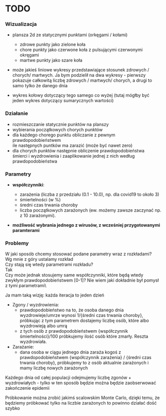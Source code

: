 # TODO

### Wizualizacja

* plansza 2d ze statycznymi punktami (orkęgami / kołami)
    - zdrowe punkty jako zielone koła
    - chore punkty jako czerwone koła z pulsującymi czerwonymi okręgami
    - martwe punkty jako szare koła

* może jakieś liniowe wykresy przedstawiające stosunek zdrowych / chorych/ martwych. Ja bym podzielił na dwa wykresy - pierwszy pokazuje całkowitą liczbę zdrowych / martwych/ chorych, a drugi to samo tylko że danego dnia
* wykres kołowy dotyczący tego samego co wyżej (tutaj mógłby być jeden wykres dotyczący sumarycznych wartości)

### Działanie

* rozmieszczanie statycznie punktów na planszy
* wybierania początkowych chorych punktów
* dla każdego chorego punktu obliczanie z pewnym prawdopodobieństwem <br> ile następnych
  puntków ma zarazić (może być nawet zero)
* dla chorych punktów następnie obliczenie prawdopodobieństwa <br>
  śmierci i wyzdrowienia i zaaplikowanie jednej z nich według prawdopodobieństwa


### Parametry

* **współczynniki**:
    - zarażenia (liczba z przedziału (0.1 - 10.0), np. dla covid19 to około 3)
    - śmiertelności (w %)
    - średni czas trwania choroby
    - liczba początkowych zarażonych (ew. możemy zawsze zaczynać np. z 10 zarażonymi).

* **możliwość wybrania jednego z wirusów, z wcześniej przygotowanymi paramterami**



### Problemy

W jaki sposób chcemy stosować podane parametry wraz z rozkładami?\
Wg mnie z góry ustalamy rozkład\
Czy stają się wtedy parametrami rozkładu?\
Tak\
Czy może jednak stosujemy same współczynniki, które będą wtedy zwykłym prawdopodobieństwem 
[0-1]? Nie wiem jaki dokładnie był pomysł z tymi parametrami\

Ja mam taką wizję:
każda iteracja to jeden dzień
* Zgony / wyzdrowienia:
    - prawdopodobieństwo na to, że osoba danego dnia wyzdrowieje/umrze wynosi 1/{średni czas trwania choroby}, próbkując z tym parametrem dostajemy liczbę osób, które albo wyzdrowieją albo umrą
    - z tych osób z prawdopodobieństwem {współczynnik śmiertelności}/100 próbkujemy ilość osób które zmarły. Reszta wyzdrowiała.
* Zarażanie:
    - dana osoba w ciągu jednego dnia zaraża kogoś z prawdopodobieństwem {współczynnik zarażenia} / {średni czas trwania choroby}, próbkujemy to z osób aktualnie zarażonych i mamy liczbę nowych zarażonych

Każdego dnia od całej populacji odejmujemy liczbę zgonów + wyzdrowiałych - tylko w ten sposób będzie można będzie zaobserwować zakończenie epidemii

Próbkowanie można zrobić jakimś scalowskim Monte Carlo, dzięki temu, że będziemy próbkować tylko na liczbie zarażonych to powinno działać dość szybko
